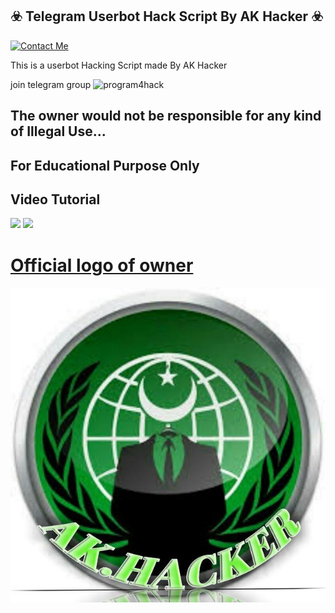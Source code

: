 ## ☣️ Telegram Userbot Hack Script By AK Hacker ☣️

[![Contact Me](https://img.shields.io/badge/Telegram-Contact%20Me-informational)](https://t.me/AKHACKER47)

This is a userbot Hacking Script made By AK Hacker

join telegram group ![program4hack](https://t.me/program4hack)

## The owner would not be responsible for any kind of Illegal Use...

## For Educational Purpose Only

## Video Tutorial
<a href="https://youtu.be/M2FQJq_sHp4"><img src="https://img.shields.io/badge/How%20To%20Deploy-blue.svg?logo=Youtube"></a>
<a href="https://youtu.be/DrwlW2he3qU"><img src="https://img.shields.io/youtube/views/DrwlW2he3qU?style=social">

# Official logo of owner

![AKHACKER](mylogo/logo.jpg)

